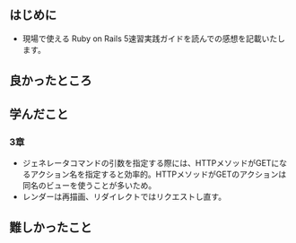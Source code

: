 ## はじめに
* 現場で使える Ruby on Rails 5速習実践ガイドを読んでの感想を記載いたします。

## 良かったところ

## 学んだこと
### 3章
* ジェネレータコマンドの引数を指定する際には、HTTPメソッドがGETになるアクション名を指定すると効率的。HTTPメソッドがGETのアクションは同名のビューを使うことが多いため。
* レンダーは再描画、リダイレクトではリクエストし直す。

## 難しかったこと